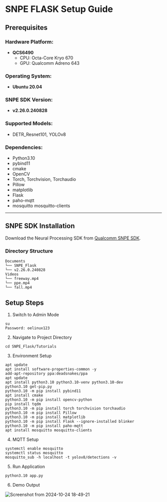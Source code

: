 # SNPE FLASK Setup Guide

## Prerequisites

### Hardware Platform:
- **QCS6490**
  - CPU: Octa-Core Kryo 670 
  - GPU: Qualcomm Adreno 643

### Operating System:
- **Ubuntu 20.04**

### SNPE SDK Version:
- **v2.26.0.240828**

### Supported Models:
- DETR_Resnet101, YOLOv8

### Dependencies:
- Python3.10
- pybind11
- cmake
- OpenCV
- Torch, Torchvision, Torchaudio
- Pillow
- matplotlib
- Flask
- paho-mqtt
- mosquitto mosquitto-clients
---

## SNPE SDK Installation

Download the Neural Processing SDK from [Qualcomm SNPE SDK](https://www.qualcomm.com/developer/software/neural-processing-sdk-for-ai).

### Directory Structure
```
Documents
└── SNPE_Flask
└── v2.26.0.240828
Videos
└── freeway.mp4
└── ppe.mp4
└── fall.mp4
```

## Setup Steps
1. Switch to Admin Mode
```
su
Password: oelinux123
```

2. Navigate to Project Directory
```
cd SNPE_Flask/Tutorials
```

3. Environment Setup
```
apt update
apt install software-properties-common -y
add-apt-repository ppa:deadsnakes/ppa
apt update
apt install python3.10 python3.10-venv python3.10-dev
python3.10 get-pip.py
python3.10 -m pip install pybind11
apt install cmake
python3.10 -m pip install opencv-python
pip install tqdm
python3.10 -m pip install torch torchvision torchaudio
python3.10 -m pip install Pillow
python3.10 -m pip install matplotlib
python3.10 -m pip install Flask --ignore-installed blinker
python3.10 -m pip install paho-mqtt
apt install mosquitto mosquitto-clients
```

4. MQTT Setup
```
systemctl enable mosquitto
systemctl status mosquitto
mosquitto_sub -h localhost -t yolov8/detections -v
```

5. Run Application
```
python3.10 app.py
```

6. Demo Output

![Screenshot from 2024-10-24 18-49-21](https://github.com/user-attachments/assets/1ad7094f-aebc-4a5f-bf00-0ca778da34f8)


